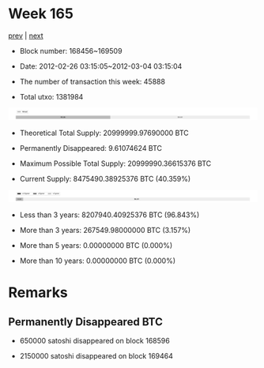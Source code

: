 # Week 165

[prev](week0164.md) | [next](week0166.md)

- Block number: 168456~169509

- Date: 2012-02-26 03:15:05~2012-03-04 03:15:04

- The number of transaction this week: 45888

- Total utxo: 1381984

![](../images/mined_week0165.png)

- Theoretical Total Supply: 20999999.97690000 BTC

- Permanently Disappeared: 9.61074624 BTC

- Maximum Possible Total Supply: 20999990.36615376 BTC

- Current Supply: 8475490.38925376 BTC (40.359%)

![](../images/year_week0165.png)


- Less than 3 years: 8207940.40925376 BTC (96.843%)

- More than 3 years: 267549.98000000 BTC (3.157%)

- More than 5 years: 0.00000000 BTC (0.000%)

- More than 10 years: 0.00000000 BTC (0.000%)

# Remarks

## Permanently Disappeared BTC

- 650000 satoshi disappeared on block 168596

- 2150000 satoshi disappeared on block 169464

